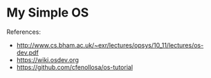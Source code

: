 # My Simple OS

References:
  * http://www.cs.bham.ac.uk/~exr/lectures/opsys/10_11/lectures/os-dev.pdf
  * https://wiki.osdev.org
  * https://github.com/cfenollosa/os-tutorial
